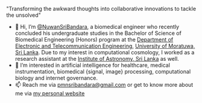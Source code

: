 "Transforming the awkward thoughts into collaborative innovations to tackle the unsolved"

- 👋 Hi, I’m [@NuwanSriBandara](https://nuwansribandara.github.io/), a biomedical engineer who recently concluded his undergraduate studies in the Bachelor of Science of Biomedical Engineering (Honors) program at the [Department of Electronic and Telecommunication Engineering](https://ent.uom.lk/), [University of Moratuwa, Sri Lanka](https://uom.lk/). Due to my interest in computational cosmology, I worked as a research assistant at the [Institute of Astronomy, Sri Lanka](https://ioas.lk/) as well. 
- 👀 I’m interested in artificial intelligence for healthcare, medical instrumentation, biomedical {signal, image} processing, computational biology and internet governance.
- 📫 Reach me via pmnsribandara@gmail.com or get to know more about me via [my personal website](https://sites.google.com/view/nuwan-bandara/)

<!---
NuwanSriBandara/NuwanSriBandara is a ✨ special ✨ repository because its `README.md` (this file) appears on your GitHub profile.
You can click the Preview link to take a look at your changes.
--->
